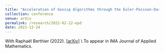 ```yaml
---
title: "Acceleration of Gossip Algorithms through the Euler-Poisson-Darboux Equation"
collection: conference
venue: arXiv 
permalink: /research/2022-02-22-epd
date: 2021-12-24
---
```


With Rapha&euml;l Berthier (2022). 
\[[arXiv](https://arxiv.org/abs/2202.10742)\] \\
To appear in IMA Journal of Applied Mathematics. 